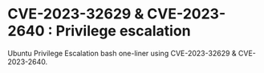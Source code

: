 # CVE-2023-32629 & CVE-2023-2640 : Privilege escalation
Ubuntu Privilege Escalation bash one-liner using CVE-2023-32629 & CVE-2023-2640.
